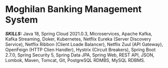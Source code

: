 # Moghilan Banking Management System
***SKILLS:***
Java 18, 
Spring Cloud 2021.0.3, 
Microservices, 
Apache Kafka,
Kafka Streaming,
Doker,
Kubernetes, 
Netflix Eureka (Server Discovery Service), 
Netflix Ribbon (Client Loade Balancer), 
Netflix Zuul (API Gateway), 
OpenFeign (HTTP Clien Handler), 
Hystrix (Circuit Breakers), 
Spring Boot 2.7.0, 
Spring Security 5, 
Spring Data JPA, 
Spring Web, 
REST API, 
JSON, 
Lombok, 
Maven, 
Tomcat, 
Git, 
PostgreSQL RDMBS, 
MySQL RDBMS.
